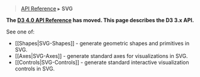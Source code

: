 > [API Reference](API-Reference.md) ▸ **SVG**

**The [D3 4.0 API Reference](https://github.com/d3/d3/blob/master/API.md) has moved. This page describes the D3 3.x API.**

See one of:

* [[Shapes|SVG-Shapes]] - generate geometric shapes and primitives in SVG.
* [[Axes|SVG-Axes]] - generate standard axes for visualizations in SVG.
* [[Controls|SVG-Controls]] - generate standard interactive visualization controls in SVG.
